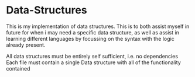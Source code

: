 # Data-Structures
This is my implementation of data structures.
This is to both assist myself in future for when i may need a specific data structure, as well as assist in learning different languages by focussing on the syntax with the logic already present.

All data structures must be entirely self sufficient, i.e. no dependencies
Each file must contain a single Data structure with all of the functionality contained
